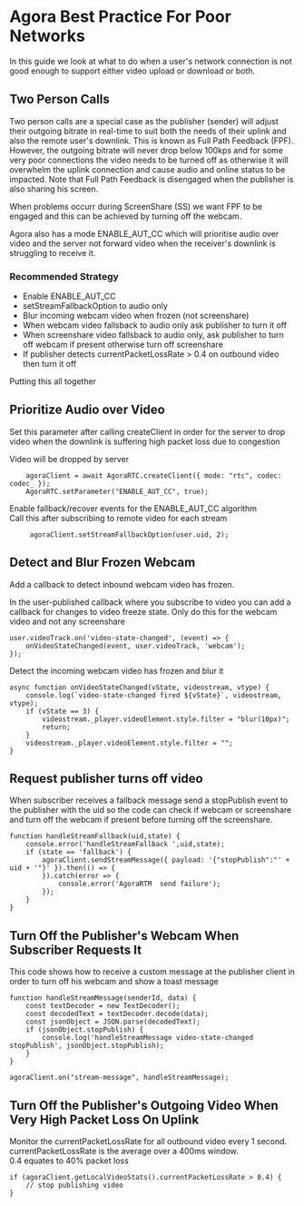 # Agora Best Practice For Poor Networks 
In this guide we look at what to do when a user's network connection is not good enough to support either video upload or download or both.

## Two Person Calls
Two person calls are a special case as the publisher (sender) will adjust their outgoing bitrate in real-time to suit both the needs of their uplink and also the remote user's downlink. This is known as Full Path Feedback (FPF).
However, the outgoing bitrate will never drop below 100kps and for some very poor connections the video needs to be turned off as otherwise it will overwhelm the uplink connection and cause audio and online status to be impacted.
Note that Full Path Feedback is disengaged when the publisher is also sharing his screen.

When problems occurr during ScreenShare (SS) we want FPF to be engaged and this can be achieved by turning off the webcam. 

Agora also has a mode ENABLE_AUT_CC which will prioritise audio over video and the server not forward video when the receiver's downlink is struggling to receive it.

### Recommended Strategy
<ul>
  <li>Enable ENABLE_AUT_CC</li>
  <li>setStreamFallbackOption to audio only</li>
  <li>Blur incoming webcam video when frozen (not screenshare)</li>
  <li>When webcam video fallsback to audio only ask publisher to turn it off</li>
  <li>When screenshare video fallsback to audio only, ask publisher to turn off webcam if present otherwise turn off screenshare</li>
  <li>If publisher detects currentPacketLossRate > 0.4 on outbound video then turn it off</li>
</ul>

Putting this all together


## Prioritize Audio over Video
Set this parameter after calling createClient in order for the server to drop video when the downlink is suffering high packet loss due to congestion

Video will be dropped by server
```
    agoraClient = await AgoraRTC.createClient({ mode: "rtc", codec: codec_ });
    AgoraRTC.setParameter("ENABLE_AUT_CC", true);

```

Enable fallback/recover events for the ENABLE_AUT_CC algorithm       
Call this after subscribing to remote video for each stream      
```
     agoraClient.setStreamFallbackOption(user.uid, 2);

```
## Detect and Blur Frozen Webcam 
Add a callback to detect inbound webcam video has frozen.

In the user-published callback where you subscribe to video you can add a callback for changes to video freeze state.
Only do this for the webcam video and not any screenshare
```
user.videoTrack.on('video-state-changed', (event) => {
    onVideoStateChanged(event, user.videoTrack, 'webcam');
});
```

Detect the incoming webcam video has frozen and blur it
```
async function onVideoStateChanged(vState, videostream, vtype) {
    console.log(`video-state-changed fired ${vState}`, videostream, vtype);
    if (vState == 3) {
        videostream._player.videoElement.style.filter = "blur(10px)";
        return;
    }
    videostream._player.videoElement.style.filter = "";
}
```

## Request publisher turns off video
When subscriber receives a fallback message send a stopPublish event to the publisher with the uid so the code can check if webcam or screenshare and turn off the webcam if present before turning off the screenshare.

```
function handleStreamFallback(uid,state) {
    console.error('handleStreamFallback ',uid,state);
    if (state == 'fallback') {
        agoraClient.sendStreamMessage({ payload: '{"stopPublish":"' + uid + '"}' }).then(() => {
        }).catch(error => {
            console.error('AgoraRTM  send failure');
        });     
    }
}
```

## Turn Off the Publisher's Webcam When Subscriber Requests It
This code shows how to receive a custom message at the publisher client in order to turn off his webcam and show a toast message 
```
function handleStreamMessage(senderId, data) {
    const textDecoder = new TextDecoder();
    const decodedText = textDecoder.decode(data);
    const jsonObject = JSON.parse(decodedText);
    if (jsonObject.stopPublish) {
        console.log('handleStreamMessage video-state-changed stopPublish', jsonObject.stopPublish);
    }
}

agoraClient.on("stream-message", handleStreamMessage);
```

## Turn Off the Publisher's Outgoing Video When Very High Packet Loss On Uplink
Monitor the currentPacketLossRate for all outbound video every 1 second.    
currentPacketLossRate is the average over a 400ms window.    
0.4 equates to 40% packet loss   
```
if (agoraClient.getLocalVideoStats().currentPacketLossRate > 0.4) {
    // stop publishing video
}
```

 
